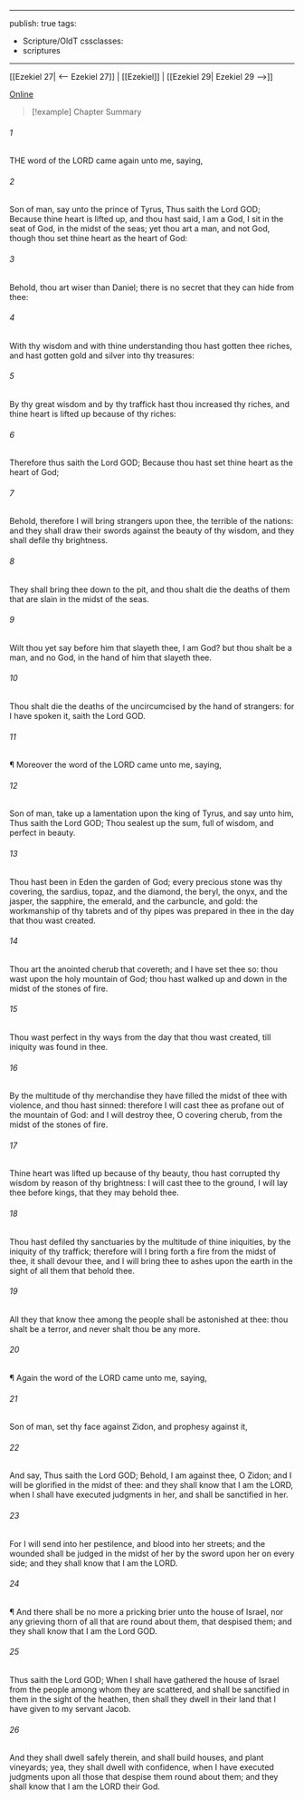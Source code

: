 

---
publish: true
tags:
  - Scripture/OldT
cssclasses:
  - scriptures
---
[[Ezekiel 27| <-- Ezekiel 27]] | [[Ezekiel]] | [[Ezekiel 29| Ezekiel 29 -->]]

[Online](https://churchofjesuschrist.org/study/scriptures/ot/ezek/28?lang=eng)

>[!example] Chapter Summary
>
###### 1
THE word of the LORD came again unto me, saying,
###### 2
Son of man, say unto the prince of Tyrus, Thus saith the Lord GOD; Because thine heart is lifted up, and thou hast said, I am a God, I sit in the seat of God, in the midst of the seas; yet thou art a man, and not God, though thou set thine heart as the heart of God:
###### 3
Behold, thou art wiser than Daniel; there is no secret that they can hide from thee:
###### 4
With thy wisdom and with thine understanding thou hast gotten thee riches, and hast gotten gold and silver into thy treasures:
###### 5
By thy great wisdom and by thy traffick hast thou increased thy riches, and thine heart is lifted up because of thy riches:
###### 6
Therefore thus saith the Lord GOD; Because thou hast set thine heart as the heart of God;
###### 7
Behold, therefore I will bring strangers upon thee, the terrible of the nations: and they shall draw their swords against the beauty of thy wisdom, and they shall defile thy brightness.
###### 8
They shall bring thee down to the pit, and thou shalt die the deaths of them that are slain in the midst of the seas.
###### 9
Wilt thou yet say before him that slayeth thee, I am God?  but thou shalt be a man, and no God, in the hand of him that slayeth thee.
###### 10
Thou shalt die the deaths of the uncircumcised by the hand of strangers: for I have spoken it, saith the Lord GOD.
###### 11
¶ Moreover the word of the LORD came unto me, saying,
###### 12
Son of man, take up a lamentation upon the king of Tyrus, and say unto him, Thus saith the Lord GOD; Thou sealest up the sum, full of wisdom, and perfect in beauty.
###### 13
Thou hast been in Eden the garden of God; every precious stone was thy covering, the sardius, topaz, and the diamond, the beryl, the onyx, and the jasper, the sapphire, the emerald, and the carbuncle, and gold: the workmanship of thy tabrets and of thy pipes was prepared in thee in the day that thou wast created.
###### 14
Thou art the anointed cherub that covereth; and I have set thee so: thou wast upon the holy mountain of God; thou hast walked up and down in the midst of the stones of fire.
###### 15
Thou wast perfect in thy ways from the day that thou wast created, till iniquity was found in thee.
###### 16
By the multitude of thy merchandise they have filled the midst of thee with violence, and thou hast sinned: therefore I will cast thee as profane out of the mountain of God: and I will destroy thee, O covering cherub, from the midst of the stones of fire.
###### 17
Thine heart was lifted up because of thy beauty, thou hast corrupted thy wisdom by reason of thy brightness: I will cast thee to the ground, I will lay thee before kings, that they may behold thee.
###### 18
Thou hast defiled thy sanctuaries by the multitude of thine iniquities, by the iniquity of thy traffick; therefore will I bring forth a fire from the midst of thee, it shall devour thee, and I will bring thee to ashes upon the earth in the sight of all them that behold thee.
###### 19
All they that know thee among the people shall be astonished at thee: thou shalt be a terror, and never shalt thou be any more.
###### 20
¶ Again the word of the LORD came unto me, saying,
###### 21
Son of man, set thy face against Zidon, and prophesy against it,
###### 22
And say, Thus saith the Lord GOD; Behold, I am against thee, O Zidon; and I will be glorified in the midst of thee: and they shall know that I am the LORD, when I shall have executed judgments in her, and shall be sanctified in her.
###### 23
For I will send into her pestilence, and blood into her streets; and the wounded shall be judged in the midst of her by the sword upon her on every side; and they shall know that I am the LORD.
###### 24
¶ And there shall be no more a pricking brier unto the house of Israel, nor any grieving thorn of all that are round about them, that despised them; and they shall know that I am the Lord GOD.
###### 25
Thus saith the Lord GOD; When I shall have gathered the house of Israel from the people among whom they are scattered, and shall be sanctified in them in the sight of the heathen, then shall they dwell in their land that I have given to my servant Jacob.
###### 26
And they shall dwell safely therein, and shall build houses, and plant vineyards; yea, they shall dwell with confidence, when I have executed judgments upon all those that despise them round about them; and they shall know that I am the LORD their God.



